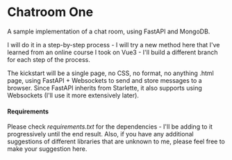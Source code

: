 # Chatroom One

A sample implementation of a chat room, using FastAPI and MongoDB.

I will do it in a step-by-step process - I will try a new method here that I've learned from an online course I took on Vue3 - I'll build a different branch for each step of the process.

The kickstart will be a single page, no CSS, no format, no anything .html page, using FastAPI + Websockets to send and store messages to a browser. Since FastAPI inherits from Starlette, it also supports using Websockets (I'll use it more extensively later). 

#### Requirements

Please check _requirements.txt_ for the dependencies - I'll be adding to it progressively until the end result. Also, if you have any additional suggestions of different libraries that are unknown to me, please feel free to make your suggestion here.
